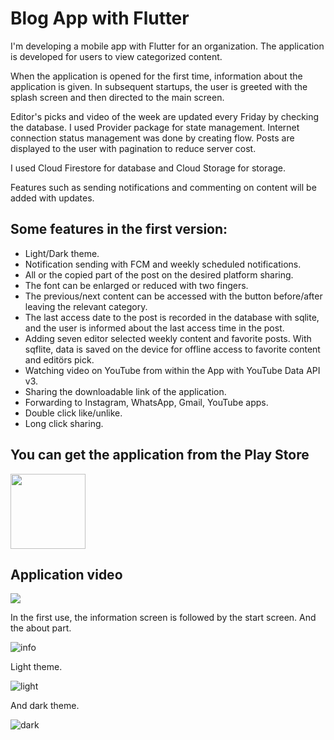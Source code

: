 # Blog App with Flutter

I'm developing a mobile app with Flutter for an organization. The application is developed for users to view categorized content.

When the application is opened for the first time, information about the application is given. In subsequent startups, the user is greeted with the splash screen and 
then directed to the main screen.

Editor's picks and video of the week are updated every Friday by checking the database.
I used Provider package for state management.
Internet connection status management was done by creating flow.
Posts are displayed to the user with pagination to reduce server cost.

I used Cloud Firestore for database and Cloud Storage for storage.

Features such as sending notifications and commenting on content will be added with updates.

## Some features in the first version:

* Light/Dark theme.
* Notification sending with FCM and weekly scheduled notifications.
* All or the copied part of the post on the desired platform sharing.
* The font can be enlarged or reduced with two fingers.
* The previous/next content can be accessed with the button before/after leaving the relevant category.
* The last access date to the post is recorded in the database with sqlite, and the user is informed about the last access time in the post.
* Adding seven editor selected weekly content and favorite posts. With sqflite, data is saved on the device for offline access to favorite content and editörs pick.
* Watching video on YouTube from within the App with YouTube Data API v3.
* Sharing the downloadable link of the application.
* Forwarding to Instagram, WhatsApp, Gmail, YouTube apps.
* Double click like/unlike.
* Long click sharing.

## You can get the application from the Play Store
<a href="https://play.google.com/store/apps/details?id=com.ateizmfikrinecevaplar">
<img src="https://user-images.githubusercontent.com/55411723/221411976-332c7877-2b9c-45de-b7c4-854916be2fdd.png" witdh="40" height="120"><a/>

## Application video
<a href="https://www.youtube.com/watch?v=3Ae_veDsGwY">
<img src="https://user-images.githubusercontent.com/55411723/221413219-0eb54050-c390-4cbe-b9b7-ebde2c0515fc.png"><a/>


In the first use, the information screen is followed by the start screen. And the about part.

![info](https://user-images.githubusercontent.com/55411723/206755832-4f2338cf-93d7-4b0b-8e2a-479f6646d2a6.png)

Light theme.

![light](https://user-images.githubusercontent.com/55411723/206753666-1d393d93-814b-4c0c-9b81-0b1295abd347.png)

And dark theme.

![dark](https://user-images.githubusercontent.com/55411723/206754427-bddcb6e8-d568-479d-bf57-d68ff2aab6e6.png)
